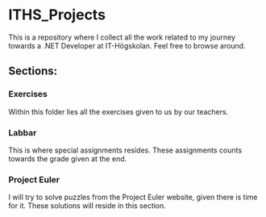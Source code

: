 # ITHS_Projects
This is a repository where I collect all the work related to my journey towards a .NET Developer at IT-Högskolan. Feel free to browse around.

## Sections:

### Exercises
Within this folder lies all the exercises given to us by our teachers.

### Labbar

This is where special assignments resides. These assignments counts towards the grade given at the end.

### Project Euler

I will try to solve puzzles from the Project Euler website, given there is time for it. These solutions will reside in this section.
